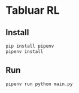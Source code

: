 # Tabluar RL

## Install

```sh
pip install pipenv
pipenv install
```

## Run

```sh
pipenv run python main.py
```
